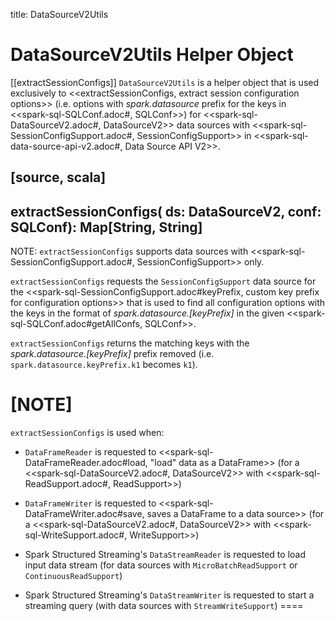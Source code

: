 title: DataSourceV2Utils

# DataSourceV2Utils Helper Object

[[extractSessionConfigs]]
`DataSourceV2Utils` is a helper object that is used exclusively to <<extractSessionConfigs, extract session configuration options>> (i.e. options with *spark.datasource* prefix for the keys in <<spark-sql-SQLConf.adoc#, SQLConf>>) for <<spark-sql-DataSourceV2.adoc#, DataSourceV2>> data sources with <<spark-sql-SessionConfigSupport.adoc#, SessionConfigSupport>> in <<spark-sql-data-source-api-v2.adoc#, Data Source API V2>>.

[source, scala]
----
extractSessionConfigs(
  ds: DataSourceV2,
  conf: SQLConf): Map[String, String]
----

NOTE: `extractSessionConfigs` supports data sources with <<spark-sql-SessionConfigSupport.adoc#, SessionConfigSupport>> only.

`extractSessionConfigs` requests the `SessionConfigSupport` data source for the <<spark-sql-SessionConfigSupport.adoc#keyPrefix, custom key prefix for configuration options>> that is used to find all configuration options with the keys in the format of *spark.datasource.[keyPrefix]* in the given <<spark-sql-SQLConf.adoc#getAllConfs, SQLConf>>.

`extractSessionConfigs` returns the matching keys with the *spark.datasource.[keyPrefix]* prefix removed (i.e. `spark.datasource.keyPrefix.k1` becomes `k1`).

[NOTE]
====
`extractSessionConfigs` is used when:

* `DataFrameReader` is requested to <<spark-sql-DataFrameReader.adoc#load, "load" data as a DataFrame>> (for a <<spark-sql-DataSourceV2.adoc#, DataSourceV2>> with <<spark-sql-ReadSupport.adoc#, ReadSupport>>)

* `DataFrameWriter` is requested to <<spark-sql-DataFrameWriter.adoc#save, saves a DataFrame to a data source>> (for a <<spark-sql-DataSourceV2.adoc#, DataSourceV2>> with <<spark-sql-WriteSupport.adoc#, WriteSupport>>)

* Spark Structured Streaming's `DataStreamReader` is requested to load input data stream (for data sources with `MicroBatchReadSupport` or `ContinuousReadSupport`)

* Spark Structured Streaming's `DataStreamWriter` is requested to start a streaming query (with data sources with `StreamWriteSupport`)
====
